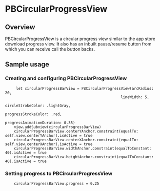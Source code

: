 # PBCircularProgressView
## Overview
PBCircularProgressView is a circular progress view similar to the app store download progress view. It also has an inbuilt pause/resume button from which you can receive call the button backs. 

## Sample usage

### Creating and configuring PBCircularProgressView
```
     let circularProgressBarView = PBCircularProgressView(arcRadius: 20,
                                                     lineWidth: 5,
                                                     circleStrokeColor: .lightGray,
                                                     progressStrokeColor: .red,
                                                     progressAnimationDuration: 0.35)
    view.addSubview(circularProgressBarView)
    circularProgressBarView.centerYAnchor.constraint(equalTo: self.view.centerYAnchor).isActive = true
    circularProgressBarView.centerXAnchor.constraint(equalTo: self.view.centerXAnchor).isActive = true
    circularProgressBarView.widthAnchor.constraint(equalToConstant: 40).isActive = true
    circularProgressBarView.heightAnchor.constraint(equalToConstant: 40).isActive = true

```
### Setting progress to PBCircularProgressView
```
    circularProgressBarView.progress = 0.25

```
